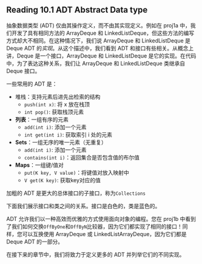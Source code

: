 ## Reading 10.1  ADT Abstract Data type

抽象数据类型 (ADT) 仅由其操作定义，而不由其实现定义。例如在 proj1a 中，我们开发了具有相同方法的 ArrayDeque 和 LinkedListDeque，但这些方法的编写方式却大不相同。在这种情况下，我们说 ArrayDeque 和 LinkedListDeque 是Deque ADT 的*实现*。从这个描述中，我们看到 ADT 和接口有些相关。从概念上讲，Deque 是一个接口，ArrayDeque 和 LinkedListDeque 是它的实现。在代码中，为了表达这种关系，我们让 ArrayDeque 和 LinkedListDeque 类继承自 Deque 接口。

一些常用的 ADT 是：

- 堆栈：支持元素后进先出检索的结构
  - `push(int x)`: 将 x 放在栈顶
  - `int pop()`: 获取栈顶元素
- **列表**：一组有序的元素
  - `add(int i)`: 添加一个元素
  - `int get(int i)`: 获取索引 i 处的元素
- **Sets**：一组无序的唯一元素（无重复）
  - `add(int i)`: 添加一个元素
  - `contains(int i)`：返回集合是否包含值的布尔值
- **Maps**：一组键/值对
  - `put(K key, V value)`：将键值对放入映射中
  - `V get(K key)`: 获取key对应的值

加粗的 ADT 是更大的总体接口的子接口，称为`Collections`

下面我们展示接口和类之间的关系。接口是白色的，类是蓝色的。



ADT 允许我们以一种高效而优雅的方式使用面向对象的编程。您在 proj1b 中看到了我们如何交换`OffByOne`和`OffByN`比较器，因为它们都实现了相同的接口！同样，您可以互换使用 ArrayDeque 或 LinkedListArrayDeque，因为它们都是 Deque ADT 的一部分。

在接下来的章节中，我们将致力于定义更多的 ADT 并列举它们的不同实现。